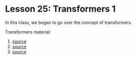 # Lesson 25: Transformers 1

In this class, we began to go over the concept of transformers.

Transformers material:
1. [source](https://jalammar.github.io/illustrated-transformer/)
2. [source](https://www.youtube.com/watch?v=eMlx5fFNoYc)
3. [source](https://www.youtube.com/watch?v=wjZofJX0v4M)